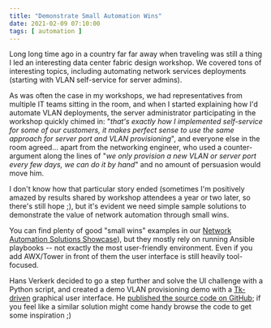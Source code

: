 ```yaml
---
title: "Demonstrate Small Automation Wins"
date: 2021-02-09 07:10:00
tags: [ automation ]
---
```

Long long time ago in a country far far away when traveling was still a thing I led an interesting data center fabric design workshop. We covered tons of interesting topics, including automating network services deployments (starting with VLAN self-service for server admins).

As was often the case in my workshops, we had representatives from multiple IT teams sitting in the room, and when I started explaining how I'd automate VLAN deployments, the server administrator participating in the workshop quickly chimed in: "*that's exactly how I implemented self-service for some of our customers, it makes perfect sense to use the same approach for server port and VLAN provisioning*", and everyone else in the room agreed... apart from the networking engineer, who used a counter-argument along the lines of "*we only provision a new VLAN or server port every few days, we can do it by hand*" and no amount of persuasion would move him.
<!--more-->
I don't know how that particular story ended (sometimes I'm positively amazed by results shared by workshop attendees a year or two later, so there's still hope ;), but it's evident we need simple sample solutions to demonstrate the value of network automation through small wins.

You can find plenty of good "small wins" examples in our [Network Automation Solutions Showcase](https://www.ipspace.net/NetAutSol/Solutions)), but they mostly rely on running Ansible playbooks -- not exactly the most user-friendly environment. Even if you add AWX/Tower in front of them the user interface is still heavily tool-focused.

Hans Verkerk decided to go a step further and solve the UI challenge with a Python script, and created a demo VLAN provisioning demo with a [Tk-driven](https://docs.python.org/3/library/tk.html) graphical user interface. He [published the source code on GitHub](https://github.com/hans-vvv/VLAN-configuration-builder); if you feel like a similar solution might come handy browse the code to get some inspiration ;)